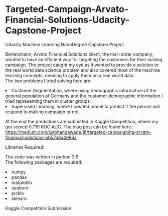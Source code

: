 # Targeted-Campaign-Arvato-Financial-Solutions-Udacity-Capstone-Project
Udacity Machine Learning NanoDegree Capstone Project

Bertelsmann, Arvato Financial Solutions client, the mail-order company, wanted to have an efficient way for targeting the customers for their mailing campaign. The project caught my eye as it wanted to provide a solution to the real world data science problem and also covered most of the machine learning concepts, needing to apply them on a real world data.
<br>The two problems I tried solving here are:
<li>Customer Segmentation, where using demographic information of the general population of Germany and the customer demographic information I tried representing them in cluster groups
<li>Supervised Learning, where I created model to predict if the person will respond to mailing campaign or not.

At the end the predictions are submitted in Kaggle Competition, where my got scored 0.719 ROC AUC.
The blog post can be found here :
https://medium.com/@rohangawade.18/targeted-campaigning-arvato-financial-solutions-bb57a3a4e86a


Libraries Required:

The code was written in python 3.6
<br>The following packages are required:
<li>numpy
<li>pandas
<li>matplotlib
<li>seaborn
<li>pickle
<li>sklearn 
  
 Kaggle Competition Submission
 
